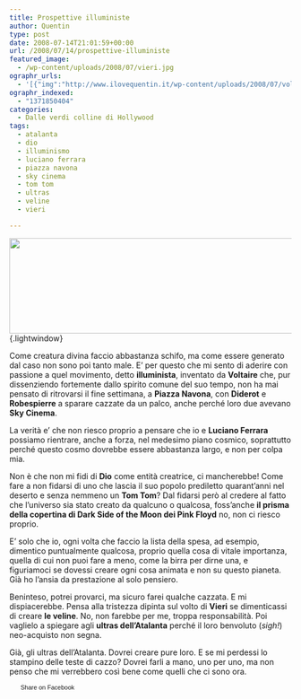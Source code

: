```yaml
---
title: Prospettive illuministe
author: Quentin
type: post
date: 2008-07-14T21:01:59+00:00
url: /2008/07/14/prospettive-illuministe
featured_image:
  - /wp-content/uploads/2008/07/vieri.jpg
ographr_urls:
  - '[{"img":"http://www.ilovequentin.it/wp-content/uploads/2008/07/voltaire.jpg"},{"img":"http://www.ilovequentin.it/wp-content/uploads/2008/07/vieri.jpg"},{"img":"http://www.ilovequentin.it/wp-content/uploads/2008/07/voltaire-300x98.jpg"}]'
ographr_indexed:
  - "1371850404"
categories:
  - Dalle verdi colline di Hollywood
tags:
  - atalanta
  - dio
  - illuminismo
  - luciano ferrara
  - piazza navona
  - sky cinema
  - tom tom
  - ultras
  - veline
  - vieri

---
```

[<img title="voltaire" src="http://www.ilovequentin.it/wp-content/uploads/2008/07/voltaire.jpg" alt="" width="520" height="170" />][1]{.lightwindow}

Come creatura divina faccio abbastanza schifo, ma come essere generato dal caso non sono poi tanto male. E&#8217; per questo che mi sento di aderire con passione a quel movimento, detto **illuminista**, inventato da **Voltaire** che, pur dissenziendo fortemente dallo spirito comune del suo tempo, non ha mai pensato di ritrovarsi il fine settimana, a **Piazza Navona**, con **Diderot** e **Robespierre** a sparare cazzate da un palco, anche perché loro due avevano **Sky Cinema**.

La verità e&#8217; che non riesco proprio a pensare che io e **Luciano Ferrara** possiamo rientrare, anche a forza, nel medesimo piano cosmico, soprattutto perché questo cosmo dovrebbe essere abbastanza largo, e non per colpa mia.

Non è che non mi fidi di **Dio** come entità creatrice, ci mancherebbe! Come fare a non fidarsi di uno che lascia il suo popolo prediletto quarant&#8217;anni nel deserto e senza nemmeno un **Tom Tom**? Dal fidarsi però al credere al fatto che l&#8217;universo sia stato creato da qualcuno o qualcosa, foss&#8217;anche **il prisma della copertina di Dark Side of the Moon dei Pink Floyd** no, non ci riesco proprio.

E&#8217; solo che io, ogni volta che faccio la lista della spesa, ad esempio, dimentico puntualmente qualcosa, proprio quella cosa di vitale importanza, quella di cui non puoi fare a meno, come la birra per dirne una, e figuriamoci se dovessi creare ogni cosa animata e non su questo pianeta. Già ho l&#8217;ansia da prestazione al solo pensiero.

Beninteso, potrei provarci, ma sicuro farei qualche cazzata. E mi dispiacerebbe. Pensa alla tristezza dipinta sul volto di **Vieri** se dimenticassi di creare **le veline**. No, non farebbe per me, troppa responsabilità. Poi vaglielo a spiegare agli **ultras dell&#8217;Atalanta** perché il loro benvoluto (_sigh!_) neo-acquisto non segna.

Già, gli ultras dell&#8217;Atalanta. Dovrei creare pure loro. E se mi perdessi lo stampino delle teste di cazzo? Dovrei farli a mano, uno per uno, ma non penso che mi verrebbero così bene come quelli che ci sono ora.

<a href="http://www.facebook.com/share.php?u=http%3A%2F%2Fwww.ilovequentin.it%2F2008%2F07%2F14%2Fprospettive-illuministe&t=Prospettive%20illuministe" id="facebook_share_both_36" style="font-size:11px; line-height:13px; font-family:'lucida grande',tahoma,verdana,arial,sans-serif; text-decoration:none; padding:2px 0 0 20px; height:16px; background:url(http://b.static.ak.fbcdn.net/images/share/facebook_share_icon.gif) no-repeat top left;">Share on Facebook</a>

 [1]: http://www.ilovequentin.it/wp-content/uploads/2008/07/voltaire.jpg